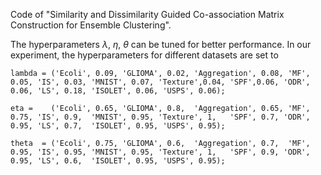 Code of "Similarity and Dissimilarity Guided Co-association Matrix Construction for Ensemble Clustering".

The hyperparameters $\lambda$, $\eta$, $\theta$ can be tuned for better performance. In our experiment, the hyperparameters for different datasets are set to

```
lambda = ('Ecoli', 0.09, 'GLIOMA', 0.02, 'Aggregation', 0.08, 'MF', 0.05, 'IS', 0.03, 'MNIST', 0.07, 'Texture',0.04, 'SPF',0.06, 'ODR', 0.06, 'LS', 0.18, 'ISOLET', 0.06, 'USPS', 0.06);
```
```
eta =    ('Ecoli', 0.65, 'GLIOMA', 0.8,  'Aggregation', 0.65, 'MF', 0.75, 'IS', 0.9,  'MNIST', 0.95, 'Texture', 1,   'SPF', 0.7, 'ODR', 0.95, 'LS', 0.7,  'ISOLET', 0.95, 'USPS', 0.95);
```
```
theta  = ('Ecoli', 0.75, 'GLIOMA', 0.6,  'Aggregation', 0.7,  'MF', 0.95, 'IS', 0.95, 'MNIST', 0.95, 'Texture', 1,   'SPF', 0.9, 'ODR', 0.95, 'LS', 0.6,  'ISOLET', 0.95, 'USPS', 0.95);
```
